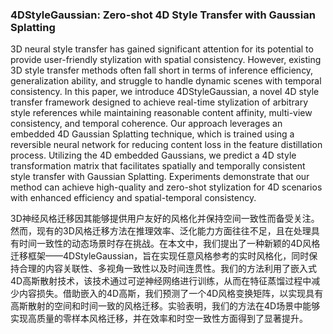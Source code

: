 ### 4DStyleGaussian: Zero-shot 4D Style Transfer with Gaussian Splatting

3D neural style transfer has gained significant attention for its potential to provide user-friendly stylization with spatial consistency. However, existing 3D style transfer methods often fall short in terms of inference efficiency, generalization ability, and struggle to handle dynamic scenes with temporal consistency. In this paper, we introduce 4DStyleGaussian, a novel 4D style transfer framework designed to achieve real-time stylization of arbitrary style references while maintaining reasonable content affinity, multi-view consistency, and temporal coherence. Our approach leverages an embedded 4D Gaussian Splatting technique, which is trained using a reversible neural network for reducing content loss in the feature distillation process. Utilizing the 4D embedded Gaussians, we predict a 4D style transformation matrix that facilitates spatially and temporally consistent style transfer with Gaussian Splatting. Experiments demonstrate that our method can achieve high-quality and zero-shot stylization for 4D scenarios with enhanced efficiency and spatial-temporal consistency.

3D神经风格迁移因其能够提供用户友好的风格化并保持空间一致性而备受关注。然而，现有的3D风格迁移方法在推理效率、泛化能力方面往往不足，且在处理具有时间一致性的动态场景时存在挑战。在本文中，我们提出了一种新颖的4D风格迁移框架——4DStyleGaussian，旨在实现任意风格参考的实时风格化，同时保持合理的内容关联性、多视角一致性以及时间连贯性。我们的方法利用了嵌入式4D高斯散射技术，该技术通过可逆神经网络进行训练，从而在特征蒸馏过程中减少内容损失。借助嵌入的4D高斯，我们预测了一个4D风格变换矩阵，以实现具有高斯散射的空间和时间一致的风格迁移。实验表明，我们的方法在4D场景中能够实现高质量的零样本风格迁移，并在效率和时空一致性方面得到了显著提升。
